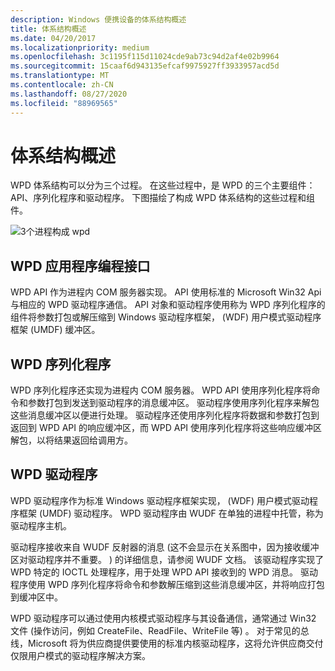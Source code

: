 ```yaml
---
description: Windows 便携设备的体系结构概述
title: 体系结构概述
ms.date: 04/20/2017
ms.localizationpriority: medium
ms.openlocfilehash: 3c1195f115d11024cde9ab73c94d2af4e02b9964
ms.sourcegitcommit: 15caaf6d943135efcaf9975927ff3933957acd5d
ms.translationtype: MT
ms.contentlocale: zh-CN
ms.lasthandoff: 08/27/2020
ms.locfileid: "88969565"
---
```

# <a name="architecture-overview"></a>体系结构概述


WPD 体系结构可以分为三个过程。 在这些过程中，是 WPD 的三个主要组件： API、序列化程序和驱动程序。 下图描绘了构成 WPD 体系结构的这些过程和组件。

![3个进程构成 wpd](images/wpd_overview_figure1.png)

## <a name="span-idthe_wpd_application_programming_interfacespanspan-idthe_wpd_application_programming_interfacespanspan-idthe_wpd_application_programming_interfacespanthe-wpd-application-programming-interface"></a><span id="The_WPD_Application_Programming_Interface"></span><span id="the_wpd_application_programming_interface"></span><span id="THE_WPD_APPLICATION_PROGRAMMING_INTERFACE"></span>WPD 应用程序编程接口


WPD API 作为进程内 COM 服务器实现。 API 使用标准的 Microsoft Win32 Api 与相应的 WPD 驱动程序通信。 API 对象和驱动程序使用称为 WPD 序列化程序的组件将参数打包或解压缩到 Windows 驱动程序框架， (WDF) 用户模式驱动程序框架 (UMDF) 缓冲区。

## <a name="span-idthe_wpd_serializerspanspan-idthe_wpd_serializerspanspan-idthe_wpd_serializerspanthe-wpd-serializer"></a><span id="The_WPD_Serializer"></span><span id="the_wpd_serializer"></span><span id="THE_WPD_SERIALIZER"></span>WPD 序列化程序


WPD 序列化程序还实现为进程内 COM 服务器。 WPD API 使用序列化程序将命令和参数打包到发送到驱动程序的消息缓冲区。 驱动程序使用序列化程序来解包这些消息缓冲区以便进行处理。 驱动程序还使用序列化程序将数据和参数打包到返回到 WPD API 的响应缓冲区，而 WPD API 使用序列化程序将这些响应缓冲区解包，以将结果返回给调用方。

## <a name="span-idwpd_driverspanspan-idwpd_driverspanspan-idwpd_driverspanwpd-driver"></a><span id="WPD_Driver"></span><span id="wpd_driver"></span><span id="WPD_DRIVER"></span>WPD 驱动程序


WPD 驱动程序作为标准 Windows 驱动程序框架实现， (WDF) 用户模式驱动程序框架 (UMDF) 驱动程序。 WPD 驱动程序由 WUDF 在单独的进程中托管，称为驱动程序主机。

驱动程序接收来自 WUDF 反射器的消息 (这不会显示在关系图中，因为接收缓冲区对驱动程序并不重要。 ) 的详细信息，请参阅 WUDF 文档。 该驱动程序实现了 WPD 特定的 IOCTL 处理程序，用于处理 WPD API 接收到的 WPD 消息。 驱动程序使用 WPD 序列化程序将命令和参数解压缩到这些消息缓冲区，并将响应打包到缓冲区中。

WPD 驱动程序可以通过使用内核模式驱动程序与其设备通信，通常通过 Win32 文件 (操作访问，例如 CreateFile、ReadFile、WriteFile 等) 。 对于常见的总线，Microsoft 将为供应商提供要使用的标准内核驱动程序，这将允许供应商交付仅限用户模式的驱动程序解决方案。

 

 




